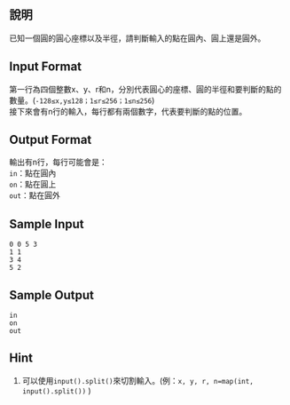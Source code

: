 ## 說明 ##

已知一個圓的圓心座標以及半徑，請判斷輸入的點在圓內、圓上還是圓外。<br>

## Input Format ##

第一行為四個整數x、y、r和n，分別代表圓心的座標、圓的半徑和要判斷的點的數量。(`-128≤x,y≤128；1≤r≤256；1≤n≤256`)<br>
接下來會有n行的輸入，每行都有兩個數字，代表要判斷的點的位置。

## Output Format ##

輸出有n行，每行可能會是：<br>
`in`：點在圓內<br>
`on`：點在圓上<br>
`out`：點在圓外

## Sample Input ##
```
0 0 5 3
1 1
3 4
5 2
```

## Sample Output ##
```
in
on
out
```

## Hint ##
1. 可以使用`input().split()`來切割輸入。(例：`x, y, r, n=map(int, input().split())` )